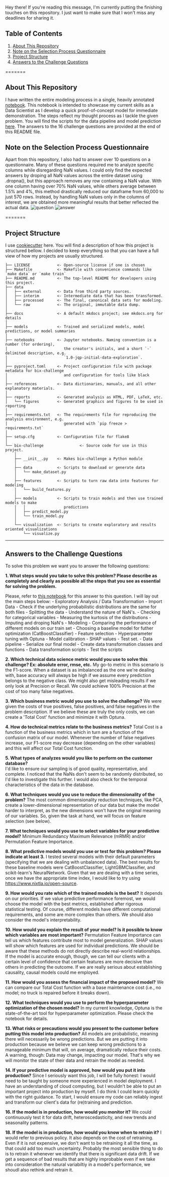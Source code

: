 Hey there! If you're reading this message, I'm currently putting the finishing touches on this repository. I just want to make sure that I won't miss any deadlines for sharing it.

## Table of Contents

1. [About This Repository](#about-this-repository)
2. [Note on the Selection Process Questionnaire](#note-on-the-selection-process-questionnaire)
3. [Project Structure](#project-structure)
4. [Answers to the Challenge Questions](#answers-to-the-challenge-questions)


=======
## About This Repository
I have written the entire modeling process in a single, heavily annotated [notebook](https://github.com/MatheusVazManzke/bix-intelligence-challenge/blob/main/notebooks/exploration/0.0-mvm-data-exploration.ipynb). This notebook is intended to showcase my current skills as a Data Scientist as I develop a quick proof-of-concept model for immediate demonstration. The steps reflect my thought process as I tackle the given problem. You will find the scripts for the data pipeline and model prediction [here](https://github.com/MatheusVazManzke/bix-intelligence-challenge/tree/main/bix-challenge). The answers to the 16 challenge questions are provided at the end of this README file.


## Note on the Selection Process Questionnaire

Apart from this repository, I also had to answer over 10 questions on a questionnaire. Many of these questions required me to analyze specific columns while disregarding NaN values. I could only find the expected answers by droping all NaN values across the entire dataset using .dropna(), but this approach removes any row containing a NaN value. With one column having over 70% NaN values, while others average between 1.5% and 4%, this method drastically reduced our dataframe from 60,000 to just 570 rows. Instead, by handling NaN values only in the columns of interest, we are obtained more meaningful results that better reflected the actual data.
![question](https://github.com/MatheusVazManzke/bix-intelligence-challenge/blob/main/reports/figures/bix-sample-question.png)
![answer](https://github.com/MatheusVazManzke/bix-intelligence-challenge/blob/main/reports/figures/bix-question-answer.png)

=======

## Project Structure

I use [cookiecutter](https://github.com/drivendataorg/cookiecutter-data-science) here. You will find a description of how this project is structured bellow. I decided to keep everything so that you can have a full view of how my projects are usually structured.


```
├── LICENSE            <- Open-source license if one is chosen
├── Makefile           <- Makefile with convenience commands like `make data` or `make train`
├── README.md          <- The top-level README for developers using this project.
├── data
│   ├── external       <- Data from third party sources.
│   ├── interim        <- Intermediate data that has been transformed.
│   ├── processed      <- The final, canonical data sets for modeling.
│   └── raw            <- The original, immutable data dump.
│
├── docs               <- A default mkdocs project; see mkdocs.org for details
│
├── models             <- Trained and serialized models, model predictions, or model summaries
│
├── notebooks          <- Jupyter notebooks. Naming convention is a number (for ordering),
│                         the creator's initials, and a short `-` delimited description, e.g.
│                         `1.0-jqp-initial-data-exploration`.
│
├── pyproject.toml     <- Project configuration file with package metadata for bix-challenge
│                         and configuration for tools like black
│
├── references         <- Data dictionaries, manuals, and all other explanatory materials.
│
├── reports            <- Generated analysis as HTML, PDF, LaTeX, etc.
│   └── figures        <- Generated graphics and figures to be used in reporting
│
├── requirements.txt   <- The requirements file for reproducing the analysis environment, e.g.
│                         generated with `pip freeze > requirements.txt`
│
├── setup.cfg          <- Configuration file for flake8
│
└── bix-challenge                <- Source code for use in this project.
    │
    ├── __init__.py    <- Makes bix-challenge a Python module
    │
    ├── data           <- Scripts to download or generate data
    │   └── make_dataset.py
    │
    ├── features       <- Scripts to turn raw data into features for modeling
    │   └── build_features.py
    │
    ├── models         <- Scripts to train models and then use trained models to make
    │   │                 predictions
    │   ├── predict_model.py
    │   └── train_model.py
    │
    └── visualization  <- Scripts to create exploratory and results oriented visualizations
        └── visualize.py
```

--------

## Answers to the Challenge Questions

To solve this problem we want you to answer the following questions:

**1. What steps would you take to solve this problem? Please describe as completely and clearly as possible all the steps that you see as essential for solving the problem.**
    
Please, refer to [this notebook](https://github.com/MatheusVazManzke/bix-intelligence-challenge/blob/main/notebooks/exploration/0.0-mvm-data-exploration.ipynb) for this answer to      this question. I will lay out the main steps below:
       - Exploratory Analysis / Data Transformation
            - Import Data
            - Check if the underlying probabilistic distributions are the same for both files
            - Splitting the data
            - Understand the nature of NaN's.
            - Checking for categorical variables
            - Measuring the kurtosis of the distributions
            - Imputing and droping NaN's 
       - Modeling
            - Comparing the performance of different models on our train set
            - Choosing a baseline model for futher optimization (CatBoostClassifier)
            - Feature selection
            - Hyperparameter tuning with Optuna
            - Model calibration
            - SHAP values
            - Test set. 
        - Data pipeline
            - Serialize our final model
            - Create data transformation classes and functions
            - Data transformation scripts
            - Test the scripts
            
**2. Which technical data science metric would you use to solve this challenge? Ex: absolute error, rmse, etc.**
    My go-to metric in this scenario is the F1-score. When a dataset is as imbalanced as the one we're dealing with, base accuracy will always be high if we assume every prediction belongs to the negative class. We might also get misleading results if we only look at Precision or Recall. We could achieve 100% Precision at the cost of too many false negatives.
   
**3. Which business metric would you use to solve the challenge?** 
    We were given the costs of true positives, false positives, and false negatives in the problem description. If we believe these are truly the only costs, we can create a 'Total Cost' function and minimize it with Optuna.

**4. How do technical metrics relate to the business metrics?** 
    Total Cost is a function of the business metrics which in turn are a function of the confusion matrix of our model. Whenever the number of false negatives increase, our F1-score may decrease (depending on the other variables) and this will affect our Total Cost function.
   
**5. What types of analyzes would you like to perform on the customer database?**    
    I'd like to ensure our sampling is of good quality, representative, and complete. I noticed that the NaNs don't seem to be randomly distributed, so I'd like to investigate this further. I would also check for the temporal characteristics of the data in the database.
    
**6. What techniques would you use to reduce the dimensionality of the problem?** 
    The most common dimensionality reduction techniques, like PCA, create a lower-dimensional representation of our data but make the model harder to interpret, as the new dimensions won't have the original meaning of our variables. So, given the task at hand, we will focus on feature selection (see below).
    
**7. What techniques would you use to select variables for your predictive model?**
    Minimum Redundancy Maximum Relevance (mRMR) and/or Permutation Feature Importance. 
    
**8. What predictive models would you use or test for this problem? Please indicate at least 3.**
    I tested several models with their default parameters (specifying that we are dealing with unbalanced data). The best results for these baseline models were CatBoostClassifier, LightGBMClassifier, and scikit-learn's NeuralNetwork. Given that we are dealing with a time series, once we have the appropriate time index, I would like to try using https://www.nixtla.io/open-source.
    
**9. How would you rate which of the trained models is the best?**
    It depends on our priorities. If we value predictive performance foremost, we would choose the model with the best metrics, established after rigorous statistical testing. Of course, different models have different computational requirements, and some are more complex than others. We should also consider the model's interpretability.

**10. How would you explain the result of your model? Is it possible to know which variables are most important?** 
    Permutation Feature Importance can tell us which features contribute most to model generalization. SHAP values will show which features are used for individual predictions. We should be aware that these methods do not directly describe real-world relationships. If the model is accurate enough, though, we can tell our clients with a certain level of confidence that certain features are more decisive than others in predicting the outcome. If we are really serious about establishing causality, causal models could me employed.

**11. How would you assess the financial impact of the proposed model?**
   We can compare our Total Cost function with a base maintenance cost (i.e., no model; no truck is repaired before it breaks down).

**12. What techniques would you use to perform the hyperparameter optimization of the chosen model?** 
    In my current knowledge, Optuna is the state-of-the-art tool for hyperparameter optimization. Please check the notebook for details.
    
**13. What risks or precautions would you present to the customer before putting this model into production?**
    All models are probabilistic, meaning there will necessarily be wrong predictions. But we are putting it into production because we believe we can keep wrong predictions to a manageable minimum that will, on average, dramatically reduce their costs. A warning, though: Data may change, impacting our model. That's why we will monitor the state of their data and retrain the model as needed.

**14. If your predictive model is approved, how would you put it into production?**
    Since I seriously want this job, I will be fully honest: I would need to be taught by someone more experienced in model deployment. I have an understanding of cloud computing, but I wouldn't be able to put an important project into production by myself. I do think I could learn quickly with the right guidance. To start, I would ensure my code can reliably ingest and transform our client's data for (re)training and prediction. 
    
**16. If the model is in production, how would you monitor it?**
    We could continuously test it for data drift, heteroscedasticity, and new trends and seasonality patterns.      
    
**18. If the model is in production, how would you know when to retrain it?** 
    I would refer to previous policy. It also depends on the cost of retraining. Even if it is not expensive, we don't want to be retraining it all the time, as that could add too much uncertainty. Probably the most sensible thing to do is to retrain it whenever we identify that there is significant data drift. If we get a sequence of bad results that are highly improbable even if we take into consideration the natural variabiltiy in a model's performance, we shoudl also rethink and retrain it.
